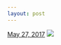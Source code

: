 ```yaml
---
layout: post
---
```


<p>
  <time><a href="/635">May 27, 2017</a></time>
  <a href="/635"><img src="{{ site.assets_url }}/635-480.jpg" srcset="{{ site.assets_url }}/635-240.jpg 240w, {{ site.assets_url }}/635-480.jpg 480w, {{ site.assets_url }}/635-720.jpg 720w, {{ site.assets_url }}/635-960.jpg 960w" sizes="(min-width: 700px) 50vw, calc(100vw - 2rem)" /></a>
</p>
